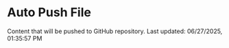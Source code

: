 # Auto Push File

Content that will be pushed to GitHub repository.
Last updated: 06/27/2025, 01:35:57 PM